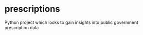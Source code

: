 # prescriptions
Python project which looks to gain insights into public government prescription data
